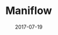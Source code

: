 ---
layout: post
category: project
title: "Maniflow"
date: 2017-07-19
thumb: main.png
color: "#9910FF"
link: 
---